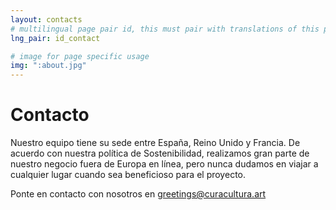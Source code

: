 ```yaml
---
layout: contacts
# multilingual page pair id, this must pair with translations of this page. (This name must be unique)
lng_pair: id_contact

# image for page specific usage
img: ":about.jpg"
---
```


# Contacto
Nuestro equipo tiene su sede entre España, Reino Unido y Francia. De acuerdo con nuestra política de Sostenibilidad, realizamos gran parte de nuestro negocio fuera de Europa en línea, pero nunca dudamos en viajar a cualquier lugar cuando sea beneficioso para el proyecto.

Ponte en contacto con nosotros en [greetings@curacultura.art](mailto:greetings@curacultura.art)

